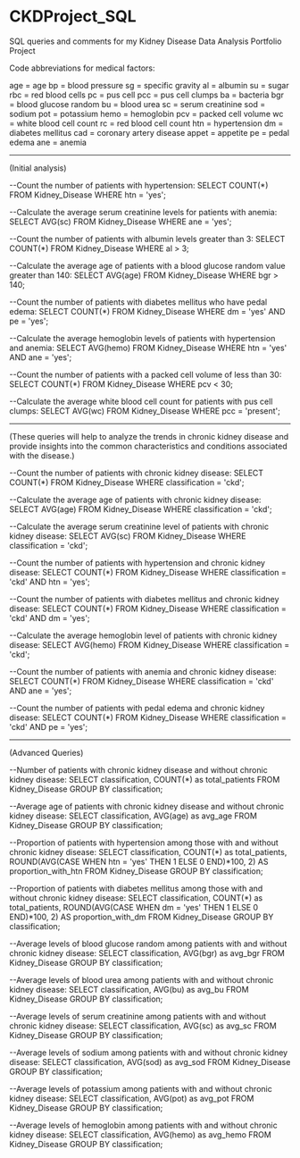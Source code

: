 # CKDProject_SQL
SQL queries and comments for my Kidney Disease Data Analysis Portfolio Project

Code abbreviations for medical factors: 

age = age
bp = blood pressure
sg = specific gravity
al = albumin
su = sugar
rbc = red blood cells
pc = pus cell
pcc = pus cell clumps
ba = bacteria
bgr = blood glucose random
bu = blood urea
sc = serum creatinine
sod = sodium
pot = potassium
hemo = hemoglobin
pcv = packed cell volume
wc = white blood cell count
rc = red blood cell count
htn = hypertension
dm = diabetes mellitus
cad = coronary artery disease
appet = appetite
pe = pedal edema
ane = anemia

_______________________________________________________________________________________________________________________________________________________________________

(Initial analysis)

--Count the number of patients with hypertension:
SELECT COUNT(*) 
FROM Kidney_Disease 
WHERE htn = 'yes';

--Calculate the average serum creatinine levels for patients with anemia:
SELECT AVG(sc) 
FROM Kidney_Disease 
WHERE ane = 'yes';

--Count the number of patients with albumin levels greater than 3:
SELECT COUNT(*) 
FROM Kidney_Disease 
WHERE al > 3;

--Calculate the average age of patients with a blood glucose random value greater than 140:
SELECT AVG(age) 
FROM Kidney_Disease 
WHERE bgr > 140;

--Count the number of patients with diabetes mellitus who have pedal edema:
SELECT COUNT(*) 
FROM Kidney_Disease 
WHERE dm = 'yes' 
AND pe = 'yes';

--Calculate the average hemoglobin levels of patients with hypertension and anemia:
SELECT AVG(hemo) 
FROM Kidney_Disease 
WHERE htn = 'yes' 
AND ane = 'yes';

--Count the number of patients with a packed cell volume of less than 30:
SELECT COUNT(*) 
FROM Kidney_Disease 
WHERE pcv < 30;

--Calculate the average white blood cell count for patients with pus cell clumps:
SELECT AVG(wc) 
FROM Kidney_Disease 
WHERE pcc = 'present';

_______________________________________________________________________________________________________________________________________________________________________

(These queries will help to analyze the trends in chronic kidney disease and provide insights into the common characteristics and conditions associated with the disease.)

--Count the number of patients with chronic kidney disease:
SELECT COUNT(*) 
FROM Kidney_Disease 
WHERE classification = 'ckd';

--Calculate the average age of patients with chronic kidney disease:
SELECT AVG(age)
FROM Kidney_Disease
WHERE classification = 'ckd';

--Calculate the average serum creatinine level of patients with chronic kidney disease:
SELECT AVG(sc)
FROM Kidney_Disease
WHERE classification = 'ckd';

--Count the number of patients with hypertension and chronic kidney disease:
SELECT COUNT(*)
FROM Kidney_Disease
WHERE classification = 'ckd' AND htn = 'yes';

--Count the number of patients with diabetes mellitus and chronic kidney disease:
SELECT COUNT(*)
FROM Kidney_Disease
WHERE classification = 'ckd' AND dm = 'yes';

--Calculate the average hemoglobin level of patients with chronic kidney disease:
SELECT AVG(hemo)
FROM Kidney_Disease
WHERE classification = 'ckd';

--Count the number of patients with anemia and chronic kidney disease:
SELECT COUNT(*)
FROM Kidney_Disease
WHERE classification = 'ckd' AND ane = 'yes';

--Count the number of patients with pedal edema and chronic kidney disease:
SELECT COUNT(*)
FROM Kidney_Disease
WHERE classification = 'ckd' AND pe = 'yes';

_______________________________________________________________________________________________________________________________________________________________________
(Advanced Queries)

--Number of patients with chronic kidney disease and without chronic kidney disease:
SELECT classification, COUNT(*) as total_patients
FROM Kidney_Disease
GROUP BY classification;

--Average age of patients with chronic kidney disease and without chronic kidney disease:
SELECT classification, AVG(age) as avg_age
FROM Kidney_Disease
GROUP BY classification;

--Proportion of patients with hypertension among those with and without chronic kidney disease:
SELECT classification, COUNT(*) as total_patients, 
       ROUND(AVG(CASE WHEN htn = 'yes' THEN 1 ELSE 0 END)*100, 2) AS proportion_with_htn
FROM Kidney_Disease
GROUP BY classification;

--Proportion of patients with diabetes mellitus among those with and without chronic kidney disease:
SELECT classification, COUNT(*) as total_patients, 
       ROUND(AVG(CASE WHEN dm = 'yes' THEN 1 ELSE 0 END)*100, 2) AS proportion_with_dm
FROM Kidney_Disease
GROUP BY classification;

--Average levels of blood glucose random among patients with and without chronic kidney disease:
SELECT classification, AVG(bgr) as avg_bgr
FROM Kidney_Disease
GROUP BY classification;

--Average levels of blood urea among patients with and without chronic kidney disease:
SELECT classification, AVG(bu) as avg_bu
FROM Kidney_Disease
GROUP BY classification;

--Average levels of serum creatinine among patients with and without chronic kidney disease:
SELECT classification, AVG(sc) as avg_sc
FROM Kidney_Disease
GROUP BY classification;

--Average levels of sodium among patients with and without chronic kidney disease:
SELECT classification, AVG(sod) as avg_sod
FROM Kidney_Disease
GROUP BY classification;

--Average levels of potassium among patients with and without chronic kidney disease:
SELECT classification, AVG(pot) as avg_pot
FROM Kidney_Disease
GROUP BY classification;

--Average levels of hemoglobin among patients with and without chronic kidney disease:
SELECT classification, AVG(hemo) as avg_hemo
FROM Kidney_Disease
GROUP BY classification;




































